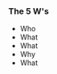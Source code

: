 ### The 5 W's

- Who <!-- .element: class="fragment" -->
- What <!-- .element: class="fragment" -->
- What <!-- .element: class="fragment" -->
- Why <!-- .element: class="fragment" -->
- What <!-- .element: class="fragment" -->
